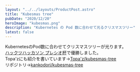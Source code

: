 ```yaml
---
layout: "../../layouts/ProductPost.astro"
title: "Kubesmas tree"
pubDate: "2020/12/20"
heroImage: "kubesmas.png"
description: "Kubernetes の Pod 数に合わせて光るクリスマスツリー"
latest: false
---
```


KubernetesのPod数に合わせてクリスマスツリーが光ります。  
[ハックツハッカソン プレシオ杯](https://hackz.team/news/5TfqHI0yyPCQn8Lppzh9mK)で優勝しました。  
Topa'zにも紹介を書いています→[Topa'z/kubesmas-tree](https://topaz.dev/projects/c00sudq23akg008ogemg)  
リポジトリ→[kankodori/kubesmas-tree](https://github.com/kanko-dori/kubesmas-tree)
